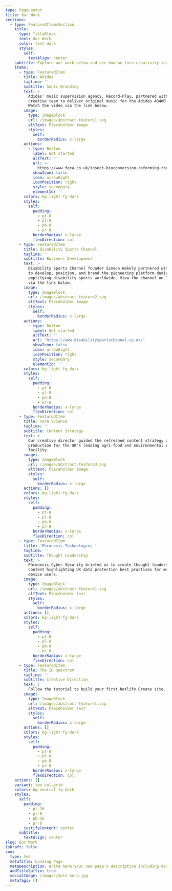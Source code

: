 ```yaml
---
type: PageLayout
title: Our Work
sections:
  - type: FeaturedItemsSection
    title:
      type: TitleBlock
      text: Our Work
      color: text-dark
      styles:
        self:
          textAlign: center
    subtitle: Explore our work below and see how we turn creativity into impact.
    items:
      - type: FeaturedItem
        title: Adidas
        tagline: ''
        subtitle: Sonic Branding
        text: >
          Adidas' music supervision agency, Record-Play, partnered with our
          creative team to deliver original music for the Adidas 4D4WD campaign.
          Watch the video via the link below.
        image:
          type: ImageBlock
          url: /images/abstract-feature1.svg
          altText: Placeholder image
          styles:
            self:
              borderRadius: x-large
        actions:
          - type: Button
            label: Get started
            altText: ''
            url: >-
              https://www.fera.co.uk/insect-bioconversion-reforming-the-food-system
            showIcon: false
            icon: arrowRight
            iconPosition: right
            style: secondary
            elementId: ''
        colors: bg-light-fg-dark
        styles:
          self:
            padding:
              - pt-8
              - pl-8
              - pb-8
              - pr-8
            borderRadius: x-large
            flexDirection: col
      - type: FeaturedItem
        title: Disability Sports Channel
        tagline: ''
        subtitle: Business Development
        text: >
          Disability Sports Channel founder Simeon Wakely partnered with Ecoia
          to develop, position, and brand the pioneering platform dedicated to
          amplifying disability sports worldwide. View the channel on Instagram
          via the link below.
        image:
          type: ImageBlock
          url: /images/abstract-feature2.svg
          altText: Placeholder image
          styles:
            self:
              borderRadius: x-large
        actions:
          - type: Button
            label: Get started
            altText: ''
            url: 'https://www.disabilitysportschannel.co.uk/'
            showIcon: false
            icon: arrowRight
            iconPosition: right
            style: secondary
            elementId: ''
        colors: bg-light-fg-dark
        styles:
          self:
            padding:
              - pt-8
              - pl-8
              - pb-8
              - pr-8
            borderRadius: x-large
            flexDirection: col
      - type: FeaturedItem
        title: Fera Science
        tagline: ''
        subtitle: Content Strategy
        text: >
          Our creative director guided the refreshed content strategy and
          production for the UK's leading agri-food and environmental research
          facility.
        image:
          type: ImageBlock
          url: /images/abstract-feature3.svg
          altText: Placeholder image
          styles:
            self:
              borderRadius: x-large
        actions: []
        colors: bg-light-fg-dark
        styles:
          self:
            padding:
              - pt-8
              - pl-8
              - pb-8
              - pr-8
            borderRadius: x-large
            flexDirection: col
      - type: FeaturedItem
        title: 'Phronesis Technologies '
        tagline: ''
        subtitle: Thought Leadership
        text: >
          Phronesis Cyber Security briefed us to create thought leadership
          content highlighting UK data protection best practices for mobile
          device users.
        image:
          type: ImageBlock
          url: /images/abstract-feature1.svg
          altText: Placeholder text
          styles:
            self:
              borderRadius: x-large
        actions: []
        colors: bg-light-fg-dark
        styles:
          self:
            padding:
              - pt-8
              - pl-8
              - pb-8
              - pr-8
            borderRadius: x-large
            flexDirection: col
      - type: FeaturedItem
        title: The ID Spectrum
        tagline: ''
        subtitle: Creative Direction
        text: |
          Follow the tutorial to build your first Netlify Create site.
        image:
          type: ImageBlock
          url: /images/abstract-feature1.svg
          altText: Placeholder text
          styles:
            self:
              borderRadius: x-large
        actions: []
        colors: bg-light-fg-dark
        styles:
          self:
            padding:
              - pt-8
              - pl-8
              - pb-8
              - pr-8
            borderRadius: x-large
            flexDirection: col
    actions: []
    variant: two-col-grid
    colors: bg-neutral-fg-dark
    styles:
      self:
        padding:
          - pt-16
          - pl-8
          - pb-16
          - pr-8
        justifyContent: center
      subtitle:
        textAlign: center
slug: Our Work
isDraft: false
seo:
  type: Seo
  metaTitle: Landing Page
  metaDescription: Write here your new page's description including most relevant keywords.
  addTitleSuffix: true
  socialImage: /images/main-hero.jpg
  metaTags: []
---
```

